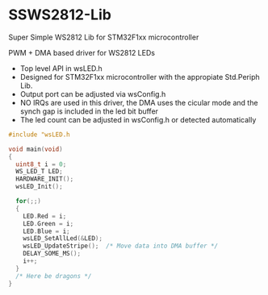 # SSWS2812-Lib
Super Simple WS2812 Lib for STM32F1xx microcontroller

PWM + DMA based driver for WS2812 LEDs

* Top level API in wsLED.h
* Designed for STM32F1xx microcontroller with the appropiate Std.Periph Lib.
* Output port can be adjusted via wsConfig.h
* NO IRQs are used in this driver, the DMA uses the cicular mode and the synch gap is included in the led bit buffer
* The led count can be adjusted in wsConfig.h or detected automatically

```C
#include "wsLED.h

void main(void)
{
  uint8_t i = 0;
  WS_LED_T LED;
  HARDWARE_INIT();
  wsLED_Init();

  for(;;)
  {
    LED.Red = i;
    LED.Green = i;
    LED.Blue = i;
    wsLED_SetAllLed(&LED);
    wsLED_UpdateStripe();  /* Move data into DMA buffer */
    DELAY_SOME_MS();
    i++;
  }
  /* Here be dragons */
} 
```
